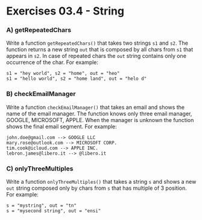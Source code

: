 # Exercises 03.4 - String

### A) getRepeatedChars

Write a function `getRepeatedChars()` that takes two strings `s1` and `s2`. The function returns a new string `out` that
is composed by all chars from `s1` that appears in `s2`. In case of repeated chars the `out` string contains only one
occurrence of the char. For example:

```
s1 = "hey world", s2 = "home", out = "heo"
s1 = "hello world", s2 = "home land", out = "helo d"
```

### B) checkEmailManager

Write a function `checkEmailManager()` that takes an email and shows the name of the email manager.
The function knows only three email manager, GOOGLE, MICROSOFT, APPLE. When the manager is unknown the function shows the final email segment. For example:

```
john.doe@gmail.com --> GOOGLE LLC
mary.rose@outlook.com --> MICROSOFT CORP.
tim.cook@icloud.com --> APPLE INC.
lebron.james@libero.it --> @libero.it
```

### C) onlyThreeMultiples

Write a function `onlyThreeMultiples()` that takes a string `s` and shows a new `out` string composed only by chars from `s` that has multiple of 3 position. For example:

```
s = "mystring", out = "tn"
s = "mysecond string", out = "ensi"
```